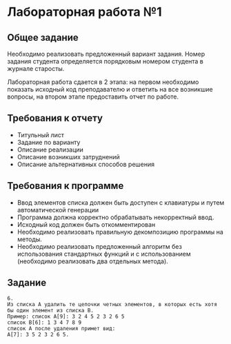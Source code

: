 # Лабораторная работа №1

## Общее задание
Необходимо реализовать предложенный вариант задания. Номер задания студента определяется порядковым номером студента в журнале старосты.

Лабораторная работа сдается в 2 этапа: на первом необходимо показать исходный код преподавателю и ответить на все возникшие вопросы, на втором этапе предоставить отчет по работе.

## Требования к отчету

* Титульный лист
* Задание по варианту
* Описание реализации
* Описание возникших затруднений
* Описание альтернативных способов решения

## Требования к программе

* Ввод элементов списка должен быть доступен с клавиатуры и путем автоматической генерации
* Программа должна корректно обрабатывать некорректный ввод.
* Исходный код должен быть откомментирован
* Необходимо реализовать правильную декомпозицию программы на методы.
* Необходимо реализовать предложенный алгоритм без использования стандартных функций и с использованием (необходимо реализовать два отдельных метода).

## Задание

```
6.
Из списка A удалить те цепочки четных элементов, в которых есть хотя бы один элемент из списка B.
Пример: список A[9]: 3 2 4 5 2 3 2 6 5
список B[6]: 1 3 4 7 8 9
список A после удаления примет вид:
A[7]: 3 5 2 3 2 6 5.
```
